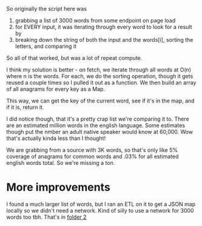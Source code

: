 So originally the script here was
1. grabbing a list of 3000 words from some endpoint on page load
2. for EVERY input, it was iterating through every word to look for a result by
3. breaking down the string of both the input and the words[i], sorting the letters, and comparing it

So all of that worked, but was a lot of repeat compute.

I think my solution is better - on fetch, we iterate through all words at O(n) where n is the words.
For each, we do the sorting operation, though it gets reused a couple times so I pulled it out as a function.
We then build an array of all anagrams for every key as a Map.

This way, we can get the key of the current word, see if it's in the map,
and if it is, return it.

I did notice though, that it's a pretty crap list we're comparing it to.
There are an estimated million words in the english language.
Some estimates though put the nmber an adult native speaker would know at 60,000.
Wow that's actually kinda less than I thought!

We are grabbing from a source with 3K words, so that's only like 5% coverage of anagrams for common words and .03% for all estimated english words total.
So we're missing a ton.

# More improvements
I found a much larger list of words, but I ran an ETL on it to get a JSON map locally so we didn't need a network.
Kind of silly to use a network for 3000 words too tbh.
That's in [folder 2](/.2)